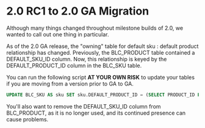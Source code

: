 # 2.0 RC1 to 2.0 GA Migration

Although many things changed throughout milestone builds of 2.0, we wanted to call out one thing in particular.

As of the 2.0 GA release, the "owning" table for default sku : default product relationship has changed. Previously, the BLC\_PRODUCT table contained a DEFAULT\_SKU\_ID column. Now, this relationship is keyed by the DEFAULT\_PRODUCT\_ID column in the BLC\_SKU table.

You can run the following script **AT YOUR OWN RISK** to update your tables if you are moving from a version prior to GA to GA.

```sql
UPDATE BLC_SKU AS sku SET sku.DEFAULT_PRODUCT_ID = (SELECT PRODUCT_ID FROM BLC_PRODUCT WHERE DEFAULT_SKU_ID = sku.SKU_ID)
```

You'll also want to remove the DEFAULT_SKU_ID column from BLC_PRODUCT, as it is no longer used, and its continued presence can cause problems.
